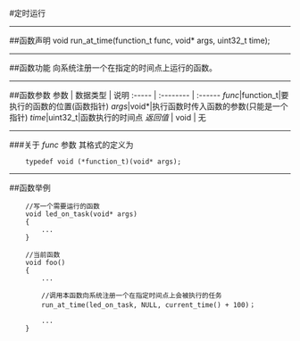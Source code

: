 #定时运行

***
##函数声明
	void run_at_time(function_t func, void* args, uint32_t time);

***
##函数功能
向系统注册一个在指定的时间点上运行的函数。

***
##函数参数
参数    | 数据类型   | 说明
:----- | :-------- | :------
*func*|function_t|要执行的函数的位置(函数指针)
*args*|void*|执行函数时传入函数的参数(只能是一个指针)
*time*|uint32_t|函数执行的时间点
*返回值*  | void      | 无

***
###关于 *func* 参数
其格式的定义为  
```
	typedef void (*function_t)(void* args);
```  

***
##函数举例
```
	//写一个需要运行的函数
	void led_on_task(void* args)
	{
		...
	}

	//当前函数
	void foo()
	{
		...
	
		//调用本函数向系统注册一个在指定时间点上会被执行的任务
		run_at_time(led_on_task, NULL, current_time() + 100)；
	
		...
	}
```